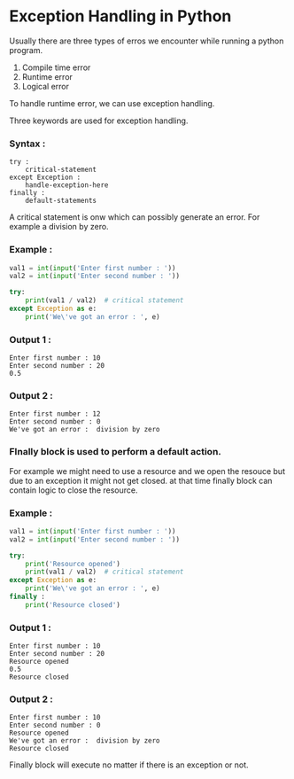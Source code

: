 # Exception Handling in Python

Usually there are three types of erros we encounter while running a python program.

1. Compile time error
2. Runtime error
3. Logical error

To handle runtime error, we can use exception handling.

Three keywords are used for exception handling.
### Syntax :
```
try :
    critical-statement
except Exception :
    handle-exception-here
finally :
    default-statements        
```

A critical statement is onw which can possibly generate an error. For example a division by zero.

### Example :
```python
val1 = int(input('Enter first number : '))
val2 = int(input('Enter second number : '))

try:
    print(val1 / val2)  # critical statement
except Exception as e:
    print('We\'ve got an error : ', e)
```

### Output 1 :
```
Enter first number : 10
Enter second number : 20
0.5
```
### Output 2 :
```
Enter first number : 12
Enter second number : 0
We've got an error :  division by zero
```

### FInally block is used to perform a default action.
For example we might need to use a resource and we open the resouce but due to an exception it might not get closed. at that time finally block can contain logic to close the resource.

### Example :
```python
val1 = int(input('Enter first number : '))
val2 = int(input('Enter second number : '))

try:
    print('Resource opened')
    print(val1 / val2)  # critical statement
except Exception as e:
    print('We\'ve got an error : ', e)
finally :
    print('Resource closed')

```
### Output 1 :
```
Enter first number : 10
Enter second number : 20
Resource opened
0.5
Resource closed
```

### Output 2 :
```
Enter first number : 10
Enter second number : 0
Resource opened
We've got an error :  division by zero
Resource closed
```

Finally block will execute no matter if there is an exception or not.